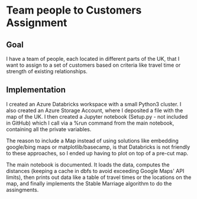 # Team people to Customers Assignment

## Goal

I have a team of people, each located in different parts of the UK, that I want to assign to a set of customers based on criteria like travel time or strength of existing relationships.

## Implementation 

I created an Azure Databricks workspace with a small Python3 cluster. I also created an Azure Storage Account, where I deposited a file with the map of the UK. I then created a Jupyter notebook (Setup.py - not included in GitHub) which I call via a %run command from the main notebook, containing all the private variables.

The reason to include a Map instead of using solutions like embedding google/bing maps or matplotlib/basecamp, is that Databricks is not  friendly to these approaches, so I ended up having to plot on top of a pre-cut map.

The main notebook is documented. It loads the data, computes the distances (keeping a cache in dbfs to avoid exceeding Google Maps' API limits), then prints out data like a table of travel times or the locations on the map, and finally implements the Stable Marriage algorithm to do the assingments.
